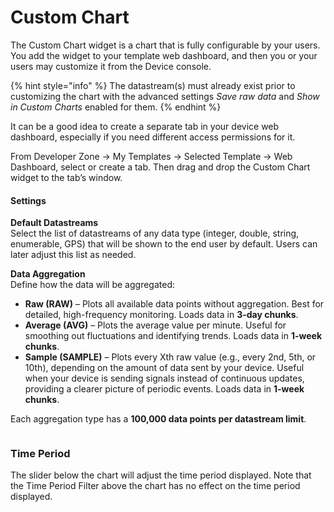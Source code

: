 # Custom Chart

The Custom Chart widget is a chart that is fully configurable by your users. You add the widget to your template web dashboard, and then you or your users may customize it from the Device console.&#x20;

{% hint style="info" %}
The datastream(s) must already exist prior to customizing the chart with the advanced settings _Save raw data_ and _Show in Custom Charts_ enabled for them.&#x20;
{% endhint %}

It can be a good idea to create a separate tab in your device web dashboard, especially if you need different access permissions for it.

From Developer Zone -> My Templates -> Selected Template -> Web Dashboard, select or create a tab. Then drag and drop the Custom Chart widget to the tab’s window.

#### Settings

**Default Datastreams**\
Select the list of datastreams of any data type (integer, double, string, enumerable, GPS) that will be shown to the end user by default. Users can later adjust this list as needed.

**Data Aggregation**\
Define how the data will be aggregated:

* **Raw (RAW)** – Plots all available data points without aggregation. Best for detailed, high-frequency monitoring. Loads data in **3-day chunks**.
* **Average (AVG)** – Plots the average value per minute. Useful for smoothing out fluctuations and identifying trends. Loads data in **1-week chunks**.
* **Sample (SAMPLE)** – Plots every Xth raw value (e.g., every 2nd, 5th, or 10th), depending on the amount of data sent by your device. Useful when your device is sending signals instead of continuous updates, providing a clearer picture of periodic events. Loads data in **1-week chunks**.

Each aggregation type has a **100,000 data points per datastream limit**.

<figure><img src="https://lh7-us.googleusercontent.com/QHl3_swz1p00VQ932l4dagDCOGRX-_cglL43AM2siyg5u6P-tPZxzFl3CjCk7lOidy2G8TfEx2dUQdNQP5rexvBTkLMgwOyP4i2tWv3f0wz3OwkHoFqoiKFVyNU_dmqWvjh6XF6kGZiSOxhaV6zwuJ4" alt=""><figcaption></figcaption></figure>

### Time Period

The slider below the chart will adjust the time period displayed.  Note that the Time Period Filter above the chart has no effect on the time period displayed.
